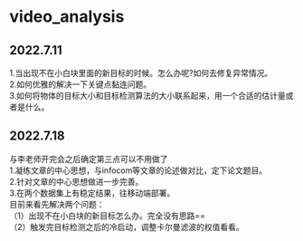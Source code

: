 # video_analysis
## 2022.7.11
1.当出现不在小白块里面的新目标的时候。怎么办呢?如何去修复异常情况。  
2.如何优雅的解决一下关键点黏连问题。  
3.如何将物体的目标大小和目标检测算法的大小联系起来，用一个合适的估计量或者是什么。  
## 2022.7.18
与李老师开完会之后确定第三点可以不用做了  
1.凝练文章的中心思想，与infocom等文章的论述做对比，定下论文题目。  
2.针对文章的中心思想做进一步完善。  
3.在两个数据集上有稳定结果，往移动端部署。  
目前来看先解决两个问题：  
（1）出现不在小白块的新目标怎么办。完全没有思路==  
（2）触发完目标检测之后的冷启动，调整卡尔曼滤波的权值看看。  

